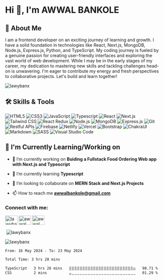 # Hi 👋, I'm AWWAL BANKOLE

## 🚀 About Me
I am a frontend developer on an exciting journey of learning and growth. I have a solid foundation in technologies like React, Next.js, MongoDB, Node.js, Express.js, Python, and TypeScript. My coding journey is fueled by a genuine passion for creating user-friendly interfaces and exploring the vast world of web development. While I may be in the early stages of my career, my dedication to mastering new skills and tackling challenges head-on is unwavering. I'm eager to contribute my energy and fresh perspectives to collaborative projects. Let's build and learn together!

<p align="left"> <img src="https://komarev.com/ghpvc/?username=lawybanx&label=Profile%20views&color=0e75b6&style=flat" alt="lawybanx" /> </p>

## 🛠️ Skills & Tools
<!-- Add your skills and tools as badges/icons -->
![HTML5](https://img.shields.io/badge/-HTML5-E34F26?style=for-the-badge&logo=html5&logoColor=white)
![CSS3](https://img.shields.io/badge/-CSS3-1572B6?style=for-the-badge&logo=css3&logoColor=white)
![JavaScript](https://img.shields.io/badge/-JavaScript-F7DF1E?style=for-the-badge&logo=javascript&logoColor=black)
![Typescript](https://img.shields.io/badge/TypeScript-007ACC?style=for-the-badge&logo=typescript&logoColor=white)
![React](https://img.shields.io/badge/-React-61DAFB?style=for-the-badge&logo=react&logoColor=white)
![Next.js](https://img.shields.io/badge/-Next.js-000000?style=for-the-badge&logo=next.js&logoColor=white)
![Tailwind CSS](https://img.shields.io/badge/-Tailwind_CSS-38B2AC?style=for-the-badge&logo=tailwind-css&logoColor=white)
![React Redux](https://img.shields.io/badge/-React_Redux-764ABC?style=for-the-badge&logo=redux&logoColor=white)
![Node.js](https://img.shields.io/badge/-Node.js-339933?style=for-the-badge&logo=node.js&logoColor=white)
![MongoDB](https://img.shields.io/badge/-MongoDB-47A248?style=for-the-badge&logo=mongodb&logoColor=white)
![Express.js](https://img.shields.io/badge/-Express.js-000000?style=for-the-badge&logo=express&logoColor=white)
![Git](https://img.shields.io/badge/-Git-F05032?style=for-the-badge&logo=git&logoColor=white)
![Restful APIs](https://img.shields.io/badge/-Restful%20APIs-336791?style=for-the-badge&logo=api&logoColor=white)
![Firebase](https://img.shields.io/badge/-Firebase-FFCA28?style=for-the-badge&logo=firebase&logoColor=black)
![Netlify](https://img.shields.io/badge/Netlify-00C7B7?style=for-the-badge&logo=netlify&logoColor=white)
![Vercel](https://img.shields.io/badge/Vercel-000000?style=for-the-badge&logo=vercel&logoColor=white)
![Bootstrap](https://img.shields.io/badge/Bootstrap-563D7C?style=for-the-badge&logo=bootstrap&logoColor=white)
![ChakraUI](https://shields.io/badge/chakra--ui-black?logo=chakraui&style=for-the-badge)
![Markdown](https://img.shields.io/badge/Markdown-000000?style=for-the-badge&logo=markdown&logoColor=white)
![SASS](https://img.shields.io/badge/Sass-CC6699?style=for-the-badge&logo=sass&logoColor=white)
![Visual Studio Code](https://img.shields.io/badge/-Visual%20Studio%20Code-007ACC?style=for-the-badge&logo=visual-studio-code&logoColor=white)

## 🌱 I'm Currently Learning/Working on
- 🔭 I’m currently working on **Buiding a Fullstack Food Ordering Web app with Next.js and Typescript**

- 🌱 I’m currently learning **Typescript**

- 👯 I’m looking to collaborate on **MERN Stack and Next.js Projects**

- 📫 How to reach me **awwalbankole@gmail.com**

<h3 align="left">Connect with me:</h3>
<p align="left">
<a href="https://dev.to/lawybanx" target="blank"><img align="center" src="https://raw.githubusercontent.com/rahuldkjain/github-profile-readme-generator/master/src/images/icons/Social/devto.svg" alt="lawybanx" height="30" width="40" /></a>
<a href="https://twitter.com/awwal__" target="blank"><img align="center" src="https://raw.githubusercontent.com/rahuldkjain/github-profile-readme-generator/master/src/images/icons/Social/twitter.svg" alt="awwal__" height="30" width="40" /></a>
<a href="https://linkedin.com/in/awwal bankole" target="blank"><img align="center" src="https://raw.githubusercontent.com/rahuldkjain/github-profile-readme-generator/master/src/images/icons/Social/linked-in-alt.svg" alt="awwal bankole" height="30" width="40" /></a>
</p>

<p>&nbsp;<img align="center" src="https://github-readme-stats.vercel.app/api?username=lawybanx&show_icons=true&locale=en" alt="lawybanx" /></p>

<p><img align="center" src="https://github-readme-streak-stats.herokuapp.com/?user=lawybanx&" alt="lawybanx" /></p>

<!--START_SECTION:waka-->

```txt
From: 16 May 2024 - To: 23 May 2024

Total Time: 3 hrs 28 mins

TypeScript   3 hrs 26 mins   ⣿⣿⣿⣿⣿⣿⣿⣿⣿⣿⣿⣿⣿⣿⣿⣿⣿⣿⣿⣿⣿⣿⣿⣿⣶   98.71 %
CSS          2 mins          ⣤⣀⣀⣀⣀⣀⣀⣀⣀⣀⣀⣀⣀⣀⣀⣀⣀⣀⣀⣀⣀⣀⣀⣀⣀   01.29 %
```

<!--END_SECTION:waka-->
